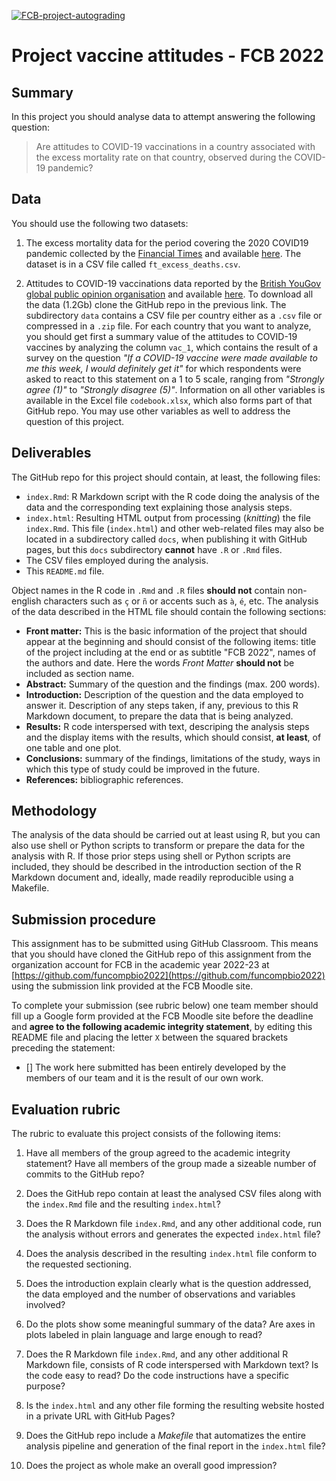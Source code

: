 [![FCB-project-autograding](../../actions/workflows/fcb_autograding.yml/badge.svg)](../../actions?query=workflow%3AFCB-project-autograding)

# Project vaccine attitudes - FCB 2022

## Summary

In this project you should analyse data to attempt answering the following question:

> Are attitudes to COVID-19 vaccinations in a  country associated with the excess mortality rate on that country, observed during the COVID-19 pandemic?

## Data

You should use the following two datasets:

1. The excess mortality data for the period covering the 2020 COVID19 pandemic collected
by the [Financial Times](https://www.ft.com) and available
[here](https://github.com/Financial-Times/coronavirus-excess-mortality-data). The dataset
is in a CSV file called `ft_excess_deaths.csv`.

2. Attitudes to COVID-19 vaccinations data reported by the
[British YouGov global public opinion organisation](https://yougov.co.uk/covid-19)
and available
[here](https://github.com/YouGov-Data/covid-19-tracker). To download all the
data (1.2Gb) clone the GitHub repo in the previous link. The subdirectory `data`
contains a CSV file per country either as a `.csv` file or compressed in a
`.zip` file. For each country that you want to analyze, you should get first
a summary value of the attitudes to COVID-19 vaccines by analyzing the column
`vac_1`, which contains the result of a survey on the question _"If a COVID-19
vaccine were made available to me this week, I would definitely get it"_ for
which respondents were asked to react to this statement on a 1 to 5 scale,
ranging from _"Strongly agree (1)"_ to _"Strongly disagree (5)"_. Information on
all other variables is available in the Excel file `codebook.xlsx`, which
also forms part of that GitHub repo. You may use other variables as well to
address the question of this project.

## Deliverables

The GitHub repo for this project should contain, at least, the following files:

  * `index.Rmd`: R Markdown script with the R code doing the analysis of the data
    and the corresponding text explaining those analysis steps.
  * `index.html`: Resulting HTML output from processing (_knitting_) the file
    `index.Rmd`. This file (`index.html`) and other web-related files may also be
    located in a subdirectory called `docs`, when publishing it with GitHub pages,
    but this `docs` subdirectory **cannot** have `.R` or `.Rmd` files.
  * The CSV files employed during the analysis.
  * This `README.md` file.

Object names in the R code in `.Rmd` and `.R` files **should not** contain
non-english characters such as `ç` or `ñ` or accents such as `à`, `é`, etc.
The analysis of the data described in the HTML file should contain the following
sections:

  * **Front matter:** This is the basic information of the project that should
    appear at the beginning and should consist of the following items: title of
    the project including at the end or as subtitle "FCB 2022", names of the
    authors and date. Here the words _Front Matter_ **should not** be included
    as section name.
  * **Abstract:** Summary of the question and the findings (max. 200 words).
  * **Introduction:** Description of the question and the data employed to
    answer it. Description of any steps taken, if any, previous to this R
    Markdown document, to prepare the data that is being analyzed.
  * **Results:** R code interspersed with text, descriping the analysis steps
    and the display items with the results, which should consist, **at least**,
    of one table and one plot.
  * **Conclusions:** summary of the findings, limitations of the study, ways in
    which this type of study could be improved in the future.
  * **References:** bibliographic references.

## Methodology

The analysis of the data should be carried out at least using R, but you can
also use shell or Python scripts to transform or prepare the data for the
analysis with R. If those prior steps using shell or Python scripts are
included, they should be described in the introduction section of the R
Markdown document and, ideally, made readily reproducible using a Makefile.

## Submission procedure

This assignment has to be submitted using GitHub Classroom. This
means that you should have cloned the GitHub repo of this assignment from
the organization account for FCB in the academic year 2022-23 at
[https://github.com/funcompbio2022](https://github.com/funcompbio2022)
using the submission link provided at the FCB Moodle site.

To complete your submission (see rubric below) one team member should fill up a
Google form provided at the FCB Moodle site before the deadline and **agree to
the following academic integrity statement**, by editing this README file and
placing the letter `X` between the squared brackets preceding the statement:

- [] The work here submitted has been entirely developed by the members of
  our team and it is the result of our own work.

## Evaluation rubric

The rubric to evaluate this project consists of the following items:

1. Have all members of the group agreed to the academic integrity statement?
   Have all members of the group made a sizeable number of commits to the
   GitHub repo?

2. Does the GitHub repo contain at least the analysed CSV files along with the
   `index.Rmd` file and the resulting `index.html`?

3. Does the R Markdown file `index.Rmd`, and any other additional code, run the
   analysis without errors and generates the expected `index.html` file?

4. Does the analysis described in the resulting `index.html` file conform to
   the requested sectioning.

5. Does the introduction explain clearly what is the question addressed, the
   data employed and the number of observations and variables involved?

6. Do the plots show some meaningful summary of the data? Are axes in plots
   labeled in plain language and large enough to read?

7. Does the R Markdown file `index.Rmd`, and any other additional R Markdown
   file, consists of R code interspersed with Markdown text? Is the code easy
   to read? Do the code instructions have a specific purpose?

8. Is the `index.html` and any other file forming the resulting website
   hosted in a private URL with GitHub Pages?

9. Does the GitHub repo include a _Makefile_ that automatizes the entire
   analysis pipeline and generation of the final report in the `index.html`
   file?

10. Does the project as whole make an overall good impression?
